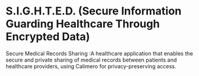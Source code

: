 # S.I.G.H.T.E.D. (Secure Information Guarding Healthcare Through Encrypted Data)

Secure Medical Records Sharing :A healthcare application that enables the secure and private sharing of medical records between patients and healthcare providers, using Calimero for privacy-preserving access.




